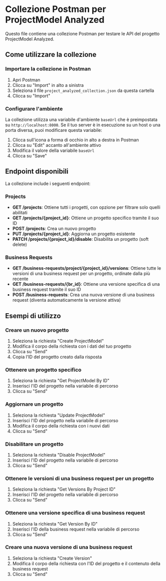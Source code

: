 # Collezione Postman per ProjectModel Analyzed

Questo file contiene una collezione Postman per testare le API del progetto ProjectModel Analyzed.

## Come utilizzare la collezione

### Importare la collezione in Postman

1. Apri Postman
2. Clicca su "Import" in alto a sinistra
3. Seleziona il file `project_analyzed_collection.json` da questa cartella
4. Clicca su "Import"

### Configurare l'ambiente

La collezione utilizza una variabile d'ambiente `baseUrl` che è preimpostata su `http://localhost:8000`. Se il tuo server è in esecuzione su un host o una porta diversa, puoi modificare questa variabile:

1. Clicca sull'icona a forma di occhio in alto a destra in Postman
2. Clicca su "Edit" accanto all'ambiente attivo
3. Modifica il valore della variabile `baseUrl`
4. Clicca su "Save"

## Endpoint disponibili

La collezione include i seguenti endpoint:

### Projects

- **GET /projects**: Ottiene tutti i progetti, con opzione per filtrare solo quelli abilitati
- **GET /projects/{project_id}**: Ottiene un progetto specifico tramite il suo ID
- **POST /projects**: Crea un nuovo progetto
- **PUT /projects/{project_id}**: Aggiorna un progetto esistente
- **PATCH /projects/{project_id}/disable**: Disabilita un progetto (soft delete)

### Business Requests

- **GET /business-requests/project/{project_id}/versions**: Ottiene tutte le versioni di una business request per un progetto, ordinate dalla più recente
- **GET /business-requests/{br_id}**: Ottiene una versione specifica di una business request tramite il suo ID
- **POST /business-requests**: Crea una nuova versione di una business request (diventa automaticamente la versione attiva)

## Esempi di utilizzo

### Creare un nuovo progetto

1. Seleziona la richiesta "Create ProjectModel"
2. Modifica il corpo della richiesta con i dati del tuo progetto
3. Clicca su "Send"
4. Copia l'ID del progetto creato dalla risposta

### Ottenere un progetto specifico

1. Seleziona la richiesta "Get ProjectModel By ID"
2. Inserisci l'ID del progetto nella variabile di percorso
3. Clicca su "Send"

### Aggiornare un progetto

1. Seleziona la richiesta "Update ProjectModel"
2. Inserisci l'ID del progetto nella variabile di percorso
3. Modifica il corpo della richiesta con i nuovi dati
4. Clicca su "Send"

### Disabilitare un progetto

1. Seleziona la richiesta "Disable ProjectModel"
2. Inserisci l'ID del progetto nella variabile di percorso
3. Clicca su "Send"

### Ottenere le versioni di una business request per un progetto

1. Seleziona la richiesta "Get Versions By Project ID"
2. Inserisci l'ID del progetto nella variabile di percorso
3. Clicca su "Send"

### Ottenere una versione specifica di una business request

1. Seleziona la richiesta "Get Version By ID"
2. Inserisci l'ID della business request nella variabile di percorso
3. Clicca su "Send"

### Creare una nuova versione di una business request

1. Seleziona la richiesta "Create Version"
2. Modifica il corpo della richiesta con l'ID del progetto e il contenuto della business request
3. Clicca su "Send"